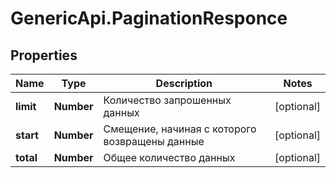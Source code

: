 # GenericApi.PaginationResponce

## Properties

Name | Type | Description | Notes
------------ | ------------- | ------------- | -------------
**limit** | **Number** | Количество запрошенных данных | [optional] 
**start** | **Number** | Смещение, начиная с которого возвращены данные | [optional] 
**total** | **Number** | Общее количество данных | [optional] 


